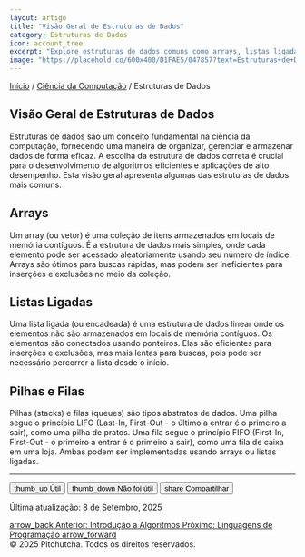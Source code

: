 ```yaml
---
layout: artigo
title: "Visão Geral de Estruturas de Dados"
category: Estruturas de Dados
icon: account_tree
excerpt: "Explore estruturas de dados comuns como arrays, listas ligadas, pilhas, filas e árvores, e entenda sua importância na resolução eficiente de problemas."
image: "https://placehold.co/600x400/D1FAE5/047857?text=Estruturas+de+Dados"
---
```


<div class="mb-8 flex items-center space-x-2 text-sm text-[var(--text-secondary)]">
    <a class="hover:text-[var(--primary-color)]" href="#">Início</a>
    <span>/</span>
    <a class="hover:text-[var(--primary-color)]" href="#">Ciência da Computação</a>
    <span>/</span>
    <span class="text-[var(--text-primary)]">Estruturas de Dados</span>
</div>

<article>
    <h1 class="text-4xl font-extrabold tracking-tight text-[var(--text-primary)] sm:text-5xl">Visão Geral de Estruturas de Dados</h1>
    <p class="mt-6 text-lg text-[var(--text-secondary)]">
        Estruturas de dados são um conceito fundamental na ciência da computação, fornecendo uma maneira de organizar, gerenciar e armazenar dados de forma eficaz. A escolha da estrutura de dados correta é crucial para o desenvolvimento de algoritmos eficientes e aplicações de alto desempenho. Esta visão geral apresenta algumas das estruturas de dados mais comuns.
    </p>
    <section class="pt-10" id="arrays">
        <h2 class="text-3xl font-bold tracking-tight text-[var(--text-primary)]">Arrays</h2>
        <p class="mt-4">
            Um array (ou vetor) é uma coleção de itens armazenados em locais de memória contíguos. É a estrutura de dados mais simples, onde cada elemento pode ser acessado aleatoriamente usando seu número de índice. Arrays são ótimos para buscas rápidas, mas podem ser ineficientes para inserções e exclusões no meio da coleção.
        </p>
    </section>
    <section class="pt-10" id="linked-lists">
        <h2 class="text-3xl font-bold tracking-tight text-[var(--text-primary)]">Listas Ligadas</h2>
        <p class="mt-4">
            Uma lista ligada (ou encadeada) é uma estrutura de dados linear onde os elementos não são armazenados em locais de memória contíguos. Os elementos são conectados usando ponteiros. Elas são eficientes para inserções e exclusões, mas mais lentas para buscas, pois pode ser necessário percorrer a lista desde o início.
        </p>
    </section>
    <section class="pt-10" id="stacks-and-queues">
        <h2 class="text-3xl font-bold tracking-tight text-[var(--text-primary)]">Pilhas e Filas</h2>
        <p class="mt-4">
            Pilhas (stacks) e filas (queues) são tipos abstratos de dados. Uma pilha segue o princípio LIFO (Last-In, First-Out - o último a entrar é o primeiro a sair), como uma pilha de pratos. Uma fila segue o princípio FIFO (First-In, First-Out - o primeiro a entrar é o primeiro a sair), como uma fila de caixa em uma loja. Ambas podem ser implementadas usando arrays ou listas ligadas.
        </p>
    </section>
</article>
<hr class="my-12 border-[var(--secondary-color)]"/>

<div class="flex flex-col items-center justify-between gap-6 sm:flex-row">
    <div class="flex items-center gap-4">
        <button class="flex items-center gap-2 rounded-full border border-transparent bg-[var(--secondary-color)] px-4 py-2 text-sm font-medium text-[var(--text-primary)] hover:border-[var(--primary-color)] transition-colors">
            <span class="material-symbols-outlined text-base">thumb_up</span> Útil
        </button>
        <button class="flex items-center gap-2 rounded-full border border-transparent bg-[var(--secondary-color)] px-4 py-2 text-sm font-medium text-[var(--text-primary)] hover:border-[var(--primary-color)] transition-colors">
            <span class="material-symbols-outlined text-base">thumb_down</span> Não foi útil
        </button>
        <button class="flex items-center gap-2 rounded-full border border-transparent bg-[var(--secondary-color)] px-4 py-2 text-sm font-medium text-[var(--text-primary)] hover:border-[var(--primary-color)] transition-colors">
            <span class="material-symbols-outlined text-base">share</span> Compartilhar
        </button>
    </div>
    <p class="text-sm text-[var(--text-secondary)]">Última atualização: 8 de Setembro, 2025</p>
</div>
<div class="mt-12 flex justify-between">
    <a class="inline-flex items-center gap-2 rounded-md border border-[var(--secondary-color)] bg-[var(--background-primary)] px-4 py-2 text-sm font-medium text-[var(--text-primary)] hover:bg-[var(--secondary-color)]" href="#">
        <span class="material-symbols-outlined">arrow_back</span>
        <span>Anterior: Introdução a Algoritmos</span>
    </a>
    <a class="inline-flex items-center gap-2 rounded-md border border-[var(--secondary-color)] bg-[var(--background-primary)] px-4 py-2 text-sm font-medium text-[var(--text-primary)] hover:bg-[var(--secondary-color)]" href="#">
        <span>Próximo: Linguagens de Programação</span>
        <span class="material-symbols-outlined">arrow_forward</span>
    </a>
</div>

<footer class="mt-12 border-t border-[var(--secondary-color)] pt-8 text-center text-sm text-[var(--text-secondary)]">
    © 2025 Pitchutcha. Todos os direitos reservados.
</footer>

